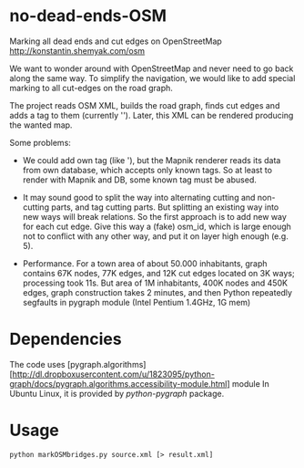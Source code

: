 no-dead-ends-OSM
================

Marking all dead ends and cut edges on OpenStreetMap
http://konstantin.shemyak.com/osm

We want to wonder around with OpenStreetMap and never need to go 
back along the same way. To simplify the navigation, we would like
to add special marking to all cut-edges on the road graph.

The project reads OSM XML, builds the road graph, finds cut edges and
adds a tag to them (currently '<tag k="construction" v="cut-edge">').
Later, this XML can be rendered producing the wanted map.

Some problems:

- We could add own tag (like '<tag k="cut-edge" v="yes">), but the
  Mapnik renderer reads its data from own database, which accepts only
  known tags. So at least to render with Mapnik and DB, some known tag
  must be abused.

- It may sound good to split the way into alternating cutting and
  non-cutting parts, and tag cutting parts. But splitting an existing
  way into new ways will break relations. So the first approach is to
  add new way for each cut edge. Give this way a (fake) osm_id, which
  is large enough not to conflict with any other way, and put it on
  layer high enough (e.g. 5).

- Performance. For a town area of about 50.000 inhabitants, graph contains
  67K nodes, 77K edges, and 12K cut edges located on 3K ways; processing
  took 11s. But area of 1M inhabitants, 400K nodes and 450K edges, graph
  construction takes 2 minutes, and then Python repeatedly segfaults in
  pygraph module (Intel Pentium 1.4GHz, 1G mem)

Dependencies
============

The code uses [pygraph.algorithms][http://dl.dropboxusercontent.com/u/1823095/python-graph/docs/pygraph.algorithms.accessibility-module.html] module 
In Ubuntu Linux, it is provided by *python-pygraph* package.

Usage
=====

	python markOSMbridges.py source.xml [> result.xml]

